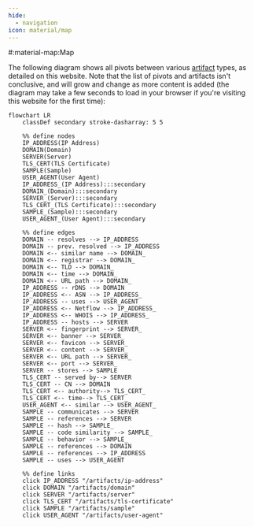 ```yaml
---
hide:
  - navigation
icon: material/map
---
```


#:material-map:Map

The following diagram shows all pivots between various [artifact](/artifacts) types, as detailed on this website. Note that the list of pivots and artifacts isn't conclusive, and will grow and change as more content is added (the diagram may take a few seconds to load in your browser if you're visiting this website for the first time):

```mermaid
flowchart LR
	classDef secondary stroke-dasharray: 5 5
	
	%% define nodes
	IP_ADDRESS(IP Address)
	DOMAIN(Domain)
	SERVER(Server)
	TLS_CERT(TLS Certificate)
	SAMPLE(Sample)
	USER_AGENT(User Agent)
	IP_ADDRESS_(IP Address):::secondary
	DOMAIN_(Domain):::secondary
	SERVER_(Server):::secondary
	TLS_CERT_(TLS Certificate):::secondary
	SAMPLE_(Sample):::secondary
	USER_AGENT_(User Agent):::secondary
	
	%% define edges
	DOMAIN -- resolves --> IP_ADDRESS
	DOMAIN -- prev. resolved --> IP_ADDRESS
	DOMAIN <-- similar name --> DOMAIN_
	DOMAIN <-- registrar --> DOMAIN_
	DOMAIN <-- TLD --> DOMAIN_
	DOMAIN <-- time --> DOMAIN_
	DOMAIN <-- URL path --> DOMAIN_
	IP_ADDRESS -- rDNS --> DOMAIN
	IP_ADDRESS <-- ASN --> IP_ADDRESS_
	IP_ADDRESS -- uses --> USER_AGENT
	IP_ADDRESS <-- Netflow --> IP_ADDRESS_
	IP_ADDRESS <-- WHOIS --> IP_ADDRESS_
	IP_ADDRESS -- hosts --> SERVER
	SERVER <-- fingerprint --> SERVER_
	SERVER <-- banner --> SERVER_
	SERVER <-- favicon --> SERVER_
	SERVER <-- content --> SERVER_
	SERVER <-- URL path --> SERVER_
	SERVER <-- port --> SERVER_
	SERVER -- stores --> SAMPLE
	TLS_CERT -- served by--> SERVER
	TLS_CERT -- CN --> DOMAIN
	TLS_CERT <-- authority--> TLS_CERT_
	TLS_CERT <-- time--> TLS_CERT_
	USER_AGENT <-- similar --> USER_AGENT_
	SAMPLE -- communicates --> SERVER
	SAMPLE -- references --> SERVER
	SAMPLE -- hash --> SAMPLE_
	SAMPLE -- code similarity --> SAMPLE_
	SAMPLE -- behavior --> SAMPLE_
	SAMPLE -- references --> DOMAIN
	SAMPLE -- references --> IP_ADDRESS
	SAMPLE -- uses --> USER_AGENT
	
	%% define links
	click IP_ADDRESS "/artifacts/ip-address"
	click DOMAIN "/artifacts/domain"
	click SERVER "/artifacts/server"
	click TLS_CERT "/artifacts/tls-certificate"
	click SAMPLE "/artifacts/sample"
	click USER_AGENT "/artifacts/user-agent"
```